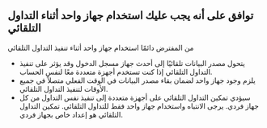 ## توافق على أنه يجب عليك استخدام جهاز واحد أثناء التداول التلقائي

من المفترض دائمًا استخدام جهاز واحد أثناء تنفيذ التداول التلقائي
- يتحول مصدر البيانات تلقائيًا إلى أحدث جهاز مسجل الدخول وقد يؤثر على تنفيذ التداول التلقائي إذا كنت تستخدم أجهزة متعددة معًا لنفس الحساب.
- يلزم وجود جهاز واحد لضمان بقاء مصدر البيانات في الوقت الفعلي متصلاً في جميع الأوقات لتنفيذ التداول التلقائي.
- سيؤدي تمكين التداول التلقائي على أجهزة متعددة إلى تنفيذ نفس التداول من كل جهاز فردي. يرجى الانتباه واستخدام جهاز واحد فقط للتداول التلقائي. تمكين التداول التلقائي هو إعداد خاص بجهاز فردي.

